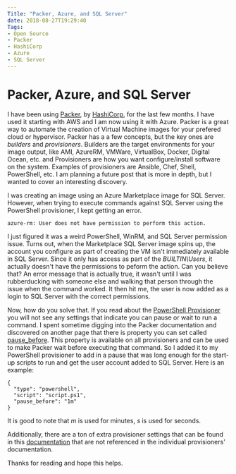 ```yaml
---
Title: "Packer, Azure, and SQL Server"
date: 2018-08-27T19:29:40
Tags: 
- Open Source
- Packer
- HashiCorp
- Azure
- SQL Server
---
```

# Packer, Azure, and SQL Server

I have been using [Packer](https://www.packer.io), by [HashiCorp](https://www.hashicorp.com/), for the last few months. I have used it starting with AWS and I am now using it with Azure. Packer is a great way to automate the creation of Virtual Machine images for your prefered cloud or hypervisor. Packer has a a few concepts, but the key  ones are *builders* and *provisioners*. Builders are the target environments for your image output, like AMI, AzureRM, VMWare, VirtualBox, Docker, Digital Ocean, etc. and Provisioners are how you want configure/install software on the system. Examples of provisioners are Ansible, Chef, Shell, PowerShell, etc. I am planning a future post that is more in depth, but I wanted to cover an interesting discovery.

I was creating an image using an Azure Marketplace image for SQL Server. However, when trying to execute commands against SQL Server using the PowerShell provisioner, I kept getting an error.

```
azure-rm: User does not have permission to perform this action.
```

I just figured it was a weird PowerShell, WinRM, and SQL Server permission issue. Turns out, when the Marketplace SQL Server image spins up, the account you configure as part of creating the VM isn't immediately available in SQL Server. Since it only has access as part of the *BUILTIN\Users*, it actually doesn't have the permissions to peform the action. Can you believe that? An error message that is actually true, it wasn't until I was rubberducking with someone else and walking that person through the issue when the command worked. It then hit me, the user is now added as a login to SQL Server with the correct permissions. 

Now, how do you solve that. If you read about the [PowerShell Provisioner](https://www.packer.io/docs/provisioners/powershell.html) you will not see any settings that indicate you can pause or wait to run a command. I spent sometime digging into the Packer documentation and discovered on another page that there is property you can set called [pause_before](https://www.packer.io/docs/templates/provisioners.html#pausing-before-running). This property is available on all provisioners and can be used to make Packer wait before executing that command. So I added it to my PowerShell provisioner to add in a pause that was long enough for the start-up scripts to run and get the user account added to SQL Server.  Here is an example:

```
{
  "type": "powershell",
  "script": "script.ps1",
  "pause_before": "1m"
}
```

It is good to note that *m* is used for minutes, *s* is used for seconds. 

Additionally, there are a ton of extra provisioner settings that can be found in this [documentation](https://www.packer.io/docs/templates/provisioners.html) that are not referenced in the individual provisioners' documentation.

Thanks for reading and hope this helps.
